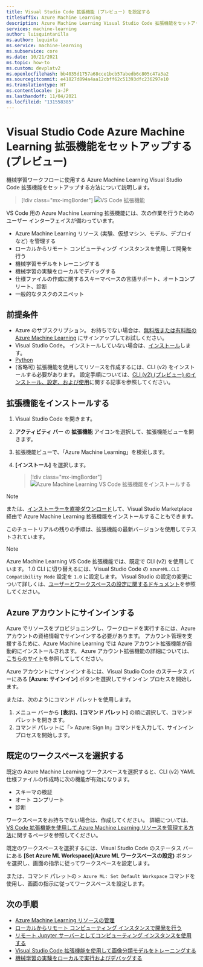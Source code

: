 ```yaml
---
title: Visual Studio Code 拡張機能 (プレビュー) を設定する
titleSuffix: Azure Machine Learning
description: Azure Machine Learning Visual Studio Code 拡張機能をセットアップする方法について説明します。
services: machine-learning
author: luisquintanilla
ms.author: luquinta
ms.service: machine-learning
ms.subservice: core
ms.date: 10/21/2021
ms.topic: how-to
ms.custom: devplatv2
ms.openlocfilehash: bb4035d1757a68cce1bcb57abedb6c805c47a3a2
ms.sourcegitcommit: e41827d894a4aa12cbff62c51393dfc236297e10
ms.translationtype: HT
ms.contentlocale: ja-JP
ms.lasthandoff: 11/04/2021
ms.locfileid: "131558385"
---
```

# <a name="set-up-the-visual-studio-code-azure-machine-learning-extension-preview"></a>Visual Studio Code Azure Machine Learning 拡張機能をセットアップする (プレビュー)

機械学習ワークフローに使用する Azure Machine Learning Visual Studio Code 拡張機能をセットアップする方法について説明します。

> [!div class="mx-imgBorder"]
> ![VS Code 拡張機能](./media/how-to-setup-vs-code/vs-code-extension.PNG)

VS Code 用の Azure Machine Learning 拡張機能には、次の作業を行うためのユーザー インターフェイスが備わっています。

- Azure Machine Learning リソース (実験、仮想マシン、モデル、デプロイなど) を管理する
- ローカルからリモート コンピューティング インスタンスを使用して開発を行う
- 機械学習モデルをトレーニングする
- 機械学習の実験をローカルでデバッグする
- 仕様ファイルの作成に関するスキーマベースの言語サポート、オートコンプリート、診断
- 一般的なタスクのスニペット

## <a name="prerequisites"></a>前提条件

- Azure のサブスクリプション。 お持ちでない場合は、[無料版または有料版の Azure Machine Learning](https://azure.microsoft.com/free/) にサインアップしてお試しください。
- Visual Studio Code。 インストールしていない場合は、[インストール](https://code.visualstudio.com/docs/setup/setup-overview)します。
- [Python](https://www.python.org/downloads/)
- (省略可) 拡張機能を使用してリソースを作成するには、CLI (v2) をインストールする必要があります。 設定手順については、[CLI (v2) (プレビュー) のインストール、設定、および使用](how-to-configure-cli.md)に関する記事を参照してください。

## <a name="install-the-extension"></a>拡張機能をインストールする

1. Visual Studio Code を開きます。
1. **アクティビティ バー** の **拡張機能** アイコンを選択して、拡張機能ビューを開きます。
1. 拡張機能ビューで、「Azure Machine Learning」を検索します。
1. **[インストール]** を選択します。

    > [!div class="mx-imgBorder"]
    > ![Azure Machine Learning VS Code 拡張機能をインストールする](./media/how-to-setup-vs-code/install-aml-vscode-extension.PNG)

> [!NOTE]
> または、[インストーラーを直接ダウンロード](https://aka.ms/vscodetoolsforai)して、Visual Studio Marketplace 経由で Azure Machine Learning 拡張機能をインストールすることもできます。

このチュートリアルの残りの手順は、拡張機能の最新バージョンを使用してテストされています。

> [!NOTE]
> Azure Machine Learning VS Code 拡張機能では、既定で CLI (v2) を使用しています。 1\.0 CLI に切り替えるには、Visual Studio Code の `azureML.CLI Compatibility Mode` 設定を `1.0` に設定します。 Visual Studio の設定の変更について詳しくは、[ユーザーとワークスペースの設定に関するドキュメント](https://code.visualstudio.com/docs/getstarted/settings)を参照してください。

## <a name="sign-in-to-your-azure-account"></a>Azure アカウントにサインインする

Azure でリソースをプロビジョニングし、ワークロードを実行するには、Azure アカウントの資格情報でサインインする必要があります。 アカウント管理を支援するために、Azure Machine Learning では Azure アカウント拡張機能が自動的にインストールされます。 Azure アカウント拡張機能の詳細については、[こちらのサイト](https://marketplace.visualstudio.com/items?itemName=ms-vscode.azure-account)を参照してしてください。

Azure アカウントにサインインするには、Visual Studio Code のステータス バーにある **[Azure: サインイン]** ボタンを選択してサインイン プロセスを開始します。

または、次のようにコマンド パレットを使用します。

1. メニュー バーから **[表示]、[コマンド パレット]** の順に選択して、コマンド パレットを開きます。
1. コマンド パレットに「> Azure: Sign In」コマンドを入力して、サインイン プロセスを開始します。

## <a name="choose-your-default-workspace"></a>既定のワークスペースを選択する

既定の Azure Machine Learning ワークスペースを選択すると、CLI (v2) YAML 仕様ファイルの作成時に次の機能が有効になります。

- スキーマの検証
- オート コンプリート
- 診断

ワークスペースをお持ちでない場合は、作成してください。 詳細については、[VS Code 拡張機能を使用して Azure Machine Learning リソースを管理する方法](how-to-manage-resources-vscode.md)に関するページを参照してください。

既定のワークスペースを選択するには、Visual Studio Code のステータス バーにある **[Set Azure ML Workspace]\(Azure ML ワークスペースの設定\)** ボタンを選択し、画面の指示に従ってワークスペースを設定します。

または、コマンド パレットの `> Azure ML: Set Default Workspace` コマンドを使用し、画面の指示に従ってワークスペースを設定します。

## <a name="next-steps"></a>次の手順

- [Azure Machine Learning リソースの管理](how-to-manage-resources-vscode.md)
- [ローカルからリモート コンピューティング インスタンスで開発を行う](how-to-set-up-vs-code-remote.md)
- [リモート Jupyter サーバーとしてコンピューティング インスタンスを使用する](how-to-set-up-vs-code-remote.md)
- [Visual Studio Code 拡張機能を使用して画像分類モデルをトレーニングする](tutorial-train-deploy-image-classification-model-vscode.md)
- [機械学習の実験をローカルで実行およびデバッグする](how-to-debug-visual-studio-code.md)